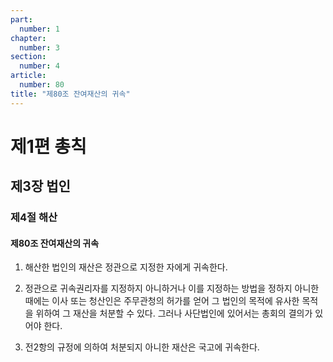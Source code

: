 ```yaml
---
part:
  number: 1
chapter:
  number: 3
section:
  number: 4
article:
  number: 80
title: "제80조 잔여재산의 귀속"
---
```


# 제1편 총칙

## 제3장 법인

### 제4절 해산

#### 제80조 잔여재산의 귀속

1. 해산한 법인의 재산은 정관으로 지정한 자에게 귀속한다.

2. 정관으로 귀속권리자를 지정하지 아니하거나 이를 지정하는 방법을 정하지 아니한 때에는 이사 또는 청산인은 주무관청의 허가를 얻어 그 법인의 목적에 유사한 목적을 위하여 그 재산을 처분할 수 있다. 그러나 사단법인에 있어서는 총회의 결의가 있어야 한다.

3. 전2항의 규정에 의하여 처분되지 아니한 재산은 국고에 귀속한다.

